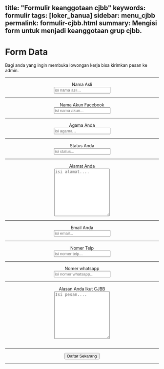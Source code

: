 title: "Formulir keanggotaan cjbb"
keywords: formulir
tags: [loker_banua]
sidebar: menu_cjbb
permalink: formulir-cjbb.html
summary: Mengisi form untuk menjadi keanggotaan grup cjbb.
---
<div class="flex items-center min-h-screen bg-gray-50 dark:bg-gray-900">
  <div class="container mx-auto">
    <div class="max-w-md mx-auto my-10 bg-white p-5 rounded-md shadow-sm">
      <div class="text-center">
        <h1 class="my-3 text-3xl font-semibold text-gray-700 dark:text-gray-200">
          Form Data
        </h1>
        <p class="text-gray-400 dark:text-gray-400">
          Bagi anda yang ingin membuka lowongan kerja bisa kirimkan pesan ke admin.
        </p>
      </div>
      <div class="m-7">
        <form action="https://api.web3forms.com/submit" method="POST" id="form">
          <input type="hidden" name="access_key" value="9bd28744-e2d8-4326-8fe7-65cd7311714c" />
          <input type="hidden" name="subject" value="Pesan permohonan pendaftaran keanggotaan cjbb" />
          <input type="checkbox" name="botcheck" id="" style="display: none;" />
          <hr>
          <div class="mb-6">
            <center><label for="name" class="block mb-2 text-sm text-gray-600 dark:text-gray-400">Nama Asli</label></center>
            <center><input type="text" name="name" id="name" placeholder="isi nama asli..." required class="w-full px-3 py-2 placeholder-gray-300 border border-gray-300 rounded-md focus:outline-none focus:ring focus:ring-indigo-100 focus:border-indigo-300 dark:bg-gray-700 dark:text-white dark:placeholder-gray-500 dark:border-gray-600 dark:focus:ring-gray-900 dark:focus:border-gray-500" /></center>
          </div>
          <hr>
          <div class="mb-6">
          <center><label for="name" class="block mb-2 text-sm text-gray-600 dark:text-gray-400">Nama Akun Facebook</label></center>
          <center><input type="text" name="name" id="name" placeholder="isi nama akun..." required class="w-full px-3 py-2 placeholder-gray-300 border border-gray-300 rounded-md focus:outline-none focus:ring focus:ring-indigo-100 focus:border-indigo-300 dark:bg-gray-700 dark:text-white dark:placeholder-gray-500 dark:border-gray-600 dark:focus:ring-gray-900 dark:focus:border-gray-500" /></center>
          </div>
          <hr>
          <div class="mb-6">
          <center><label for="name" class="block mb-2 text-sm text-gray-600 dark:text-gray-400">Agama Anda</label></center>
          <center><input type="text" name="name" id="name" placeholder="isi agama..." required class="w-full px-3 py-2 placeholder-gray-300 border border-gray-300 rounded-md focus:outline-none focus:ring focus:ring-indigo-100 focus:border-indigo-300 dark:bg-gray-700 dark:text-white dark:placeholder-gray-500 dark:border-gray-600 dark:focus:ring-gray-900 dark:focus:border-gray-500" /></center>
          </div>
          <hr>
          <div class="mb-6">
          <center><label for="name" class="block mb-2 text-sm text-gray-600 dark:text-gray-400">Status Anda</label></center>
          <center><input type="text" name="name" id="name" placeholder="isi status..." required class="w-full px-3 py-2 placeholder-gray-300 border border-gray-300 rounded-md focus:outline-none focus:ring focus:ring-indigo-100 focus:border-indigo-300 dark:bg-gray-700 dark:text-white dark:placeholder-gray-500 dark:border-gray-600 dark:focus:ring-gray-900 dark:focus:border-gray-500" /></center>
          </div>
          <hr>
          <div class="mb-6">
          <center><label for="message" class="block mb-2 text-sm text-gray-600 dark:text-gray-400">Alamat Anda</label></center>
          <center><textarea rows="10" name="message" id="message" placeholder="isi alamat...." class="w-full px-3 py-2 placeholder-gray-300 border border-gray-300 rounded-md focus:outline-none focus:ring focus:ring-indigo-100 focus:border-indigo-300 dark:bg-gray-700 dark:text-white dark:placeholder-gray-500 dark:border-gray-600 dark:focus:ring-gray-900 dark:focus:border-gray-500" required></textarea></center>
          </div>
          <hr>
          <div class="mb-6">
            <center><label for="email" class="block mb-2 text-sm text-gray-600 dark:text-gray-400">Email Anda</label></center>
            <center><input type="email" name="email" id="email" placeholder="isi email..." required class="w-full px-3 py-2 placeholder-gray-300 border border-gray-300 rounded-md focus:outline-none focus:ring focus:ring-indigo-100 focus:border-indigo-300 dark:bg-gray-700 dark:text-white dark:placeholder-gray-500 dark:border-gray-600 dark:focus:ring-gray-900 dark:focus:border-gray-500" /></center>
          </div>
          <hr>
          <div class="mb-6">
            <center><label for="phone" class="text-sm text-gray-600 dark:text-gray-400">Nomer Telp</label></center>
            <center><input type="text" name="phone" id="phone" placeholder="isi nomer telp..." required class="w-full px-3 py-2 placeholder-gray-300 border border-gray-300 rounded-md focus:outline-none focus:ring focus:ring-indigo-100 focus:border-indigo-300 dark:bg-gray-700 dark:text-white dark:placeholder-gray-500 dark:border-gray-600 dark:focus:ring-gray-900 dark:focus:border-gray-500" /></center>
          </div>
          <hr>
          <div class="mb-6">
          <center><label for="phone" class="text-sm text-gray-600 dark:text-gray-400">Nomer whatsapp</label></center>
          <center><input type="text" name="phone" id="phone" placeholder="isi nomer whatsapp..." required class="w-full px-3 py-2 placeholder-gray-300 border border-gray-300 rounded-md focus:outline-none focus:ring focus:ring-indigo-100 focus:border-indigo-300 dark:bg-gray-700 dark:text-white dark:placeholder-gray-500 dark:border-gray-600 dark:focus:ring-gray-900 dark:focus:border-gray-500" /></center>
          </div>
          <hr>
          <div class="mb-6">
          <center><label for="message" class="block mb-2 text-sm text-gray-600 dark:text-gray-400">Alasan Anda Ikut CJBB</label></center>
          <center><textarea rows="10" name="message" id="message" placeholder="Isi pesan...." class="w-full px-3 py-2 placeholder-gray-300 border border-gray-300 rounded-md focus:outline-none focus:ring focus:ring-indigo-100 focus:border-indigo-300 dark:bg-gray-700 dark:text-white dark:placeholder-gray-500 dark:border-gray-600 dark:focus:ring-gray-900 dark:focus:border-gray-500" required></textarea></center>
          </div>
          <br>
          <hr>
          <div class="mb-6">
          <center><button type="submit" class="w-full px-3 py-4 text-white bg-indigo-500 rounded-md focus:bg-indigo-600 focus:outline-none">Daftar Sekarang</button></center>
          </div>
          <hr>
          <p class="text-base text-center text-gray-400" id="result"></p>
        </form>
      </div>
    </div>
  </div>
</div>
<script src="/js/formdata.js"></script>
